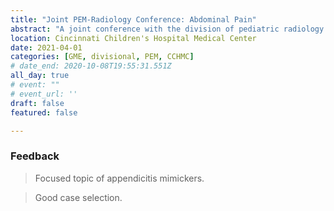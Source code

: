 ```yaml
---
title: "Joint PEM-Radiology Conference: Abdominal Pain"
abstract: "A joint conference with the division of pediatric radiology reviewing recent imaging and clinical cases. We focused on the topic of appendicitis mimics and the role of imaging in the workup of undifferentiated abdominal pain in the ED."
location: Cincinnati Children's Hospital Medical Center
date: 2021-04-01
categories: [GME, divisional, PEM, CCHMC]
# date_end: 2020-10-08T19:55:31.551Z
all_day: true
# event: ""
# event_url: ''
draft: false
featured: false

---
```

### Feedback
<!--StartFragment-->

> Focused topic of appendicitis mimickers.


> Good case selection.

<!--EndFragment-->
